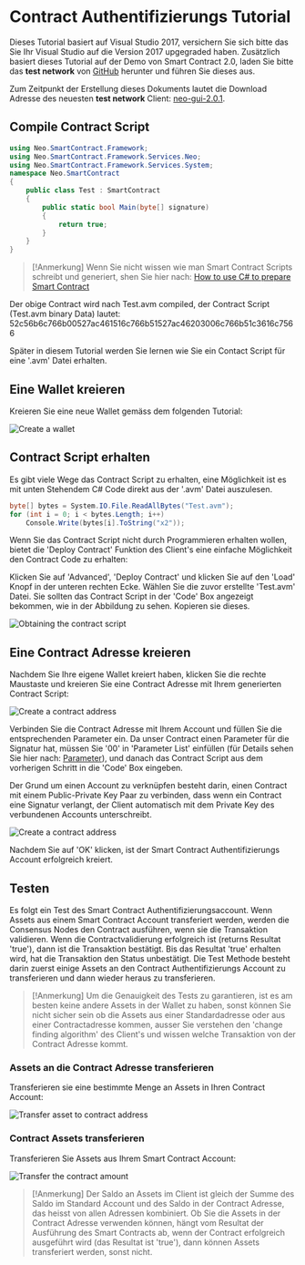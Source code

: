 # Contract Authentifizierungs Tutorial

Dieses Tutorial basiert auf Visual Studio 2017, versichern Sie sich bitte das Sie Ihr Visual Studio auf die Version 2017 upgegraded haben. Zusätzlich basiert dieses Tutorial auf der Demo von Smart Contract 2.0, laden Sie bitte das **test network** von [GitHub](https://github.com/neo-project/neo-gui/releases) herunter und führen Sie dieses aus.

Zum Zeitpunkt der Erstellung dieses Dokuments lautet die Download Adresse des neuesten **test network** Client: [neo-gui-2.0.1](https://github.com/neo-project/neo-gui/releases/download/v2.0.1/neo-gui-windows.zip).

## Compile Contract Script

```c#
using Neo.SmartContract.Framework;
using Neo.SmartContract.Framework.Services.Neo;
using Neo.SmartContract.Framework.Services.System;
namespace Neo.SmartContract
{
    public class Test : SmartContract
    {
        public static bool Main(byte[] signature)
        {
            return true;
        }
    }
}
```

> [!Anmerkung]
> Wenn Sie nicht wissen wie man Smart Contract Scripts schreibt und generiert, shen Sie hier nach: [How to use C# to prepare Smart Contract](../getting-started.md)

Der obige Contract wird nach Test.avm compiled, der Contract Script (Test.avm binary Data) lautet: 52c56b6c766b00527ac461516c766b51527ac46203006c766b51c3616c7566

Später in diesem Tutorial werden Sie lernen wie Sie ein Contact Script für eine '.avm' Datei erhalten.

## Eine Wallet kreieren

Kreieren Sie eine neue Wallet gemäss dem folgenden Tutorial:

![Create a wallet](/assets/verify_1.png)

## Contract Script erhalten

Es gibt viele Wege das Contract Script zu erhalten, eine Möglichkeit ist es mit unten Stehendem C# Code direkt aus der '.avm' Datei auszulesen.

```c#
byte[] bytes = System.IO.File.ReadAllBytes("Test.avm");
for (int i = 0; i < bytes.Length; i++)
    Console.Write(bytes[i].ToString("x2"));
```

Wenn Sie das Contract Script nicht durch Programmieren erhalten wollen, bietet die 'Deploy Contract' Funktion des Client's eine einfache Möglichkeit den Contract Code zu erhalten:

Klicken Sie auf 'Advanced', 'Deploy Contract' und klicken Sie auf den 'Load' Knopf in der unteren rechten Ecke. Wählen Sie die zuvor erstellte 'Test.avm' Datei. Sie sollten das Contract Script in der 'Code' Box angezeigt bekommen, wie in der Abbildung zu sehen. Kopieren sie dieses.

![Obtaining the contract script](/assets/verify_5.png)

## Eine Contract Adresse kreieren

Nachdem Sie Ihre eigene Wallet kreiert haben, klicken Sie die rechte Maustaste und kreieren Sie eine Contract Adresse mit Ihrem generierten Contract Script:

![Create a contract address](/assets/verify_6.png)

Verbinden Sie die Contract Adresse mit Ihrem Account und füllen Sie die entsprechenden Parameter ein. Da unser Contract einen Parameter für die Signatur hat, müssen Sie '00' in 'Parameter List' einfüllen (für Details sehen Sie hier nach: [Parameter](Parameter.md)), und danach das Contract Script aus dem vorherigen Schritt in die 'Code' Box eingeben.

Der Grund um einen Account zu verknüpfen besteht darin, einen Contract mit einem Public-Private Key Paar zu verbinden, dass wenn ein Contract eine Signatur verlangt, der Client automatisch mit dem Private Key des verbundenen Accounts unterschreibt.

![Create a contract address](/assets/verify_7.png)

Nachdem Sie auf 'OK' klicken, ist der Smart Contract Authentifizierungs Account erfolgreich kreiert.

## Testen

Es folgt ein Test des Smart Contract Authentifizierungsaccount. Wenn Assets aus einem Smart Contract Account transferiert werden, werden die Consensus Nodes den Contract ausführen, wenn sie die Transaktion validieren. Wenn die Contractvalidierung erfolgreich ist (returns Resultat 'true'), dann ist die Transaktion bestätigt. Bis das Resultat 'true' erhalten wird, hat die Transaktion den Status unbestätigt. Die Test Methode besteht darin zuerst einige Assets an den Contract Authentifizierungs Account zu transferieren und dann wieder heraus zu transferieren.

> [!Anmerkung]
> Um die Genauigkeit des Tests zu garantieren, ist es am besten keine andere Assets in der Wallet zu haben, sonst können Sie nicht sicher sein ob die Assets aus einer Standardadresse oder aus einer Contractadresse kommen, ausser Sie verstehen den 'change finding algorithm' des Client's und wissen welche Transaktion von der Contract Adresse kommt.

### Assets an die Contract Adresse transferieren

Transferieren sie eine bestimmte Menge an Assets in Ihren Contract Account:

![Transfer asset to contract address](/assets/verify_9.png)

### Contract Assets transferieren

Transferieren Sie Assets aus Ihrem Smart Contract Account:

![Transfer the contract amount](/assets/verify_10.png)


> [!Anmerkung]
> Der Saldo an Assets im Client ist gleich der Summe des Saldo im Standard Account und des Saldo in der Contract Adresse, das heisst von allen Adressen kombiniert. Ob Sie die Assets in der Contract Adresse verwenden können, hängt vom Resultat der Ausführung des Smart Contracts ab, wenn der Contract erfolgreich ausgeführt wird (das Resultat ist 'true'), dann können Assets transferiert werden, sonst nicht.









